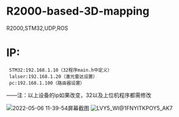 # R2000-based-3D-mapping
R2000,STM32,UDP,ROS
# IP:
     STM32:192.168.1.10（32程序main.h中定义）
     lalser:192.168.1.20（激光雷达设置）
     pc:192.168.1.100（路由器设置）
——注：以上设备的ip如果改变，32以及上位机程序都需修改

![2022-05-06 11-39-54屏幕截图](https://user-images.githubusercontent.com/63220130/168774362-409dd955-6bca-48d7-93b7-993245312f52.png)
![LVY5_WI@1FNYITKPOY5_AK7](https://user-images.githubusercontent.com/63220130/168774423-d9b933cf-5a30-4c90-bbe8-2c4a540d793c.png)
